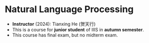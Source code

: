 # Natural Language Processing

- **Instructor** (2024): Tianxing He (贺天行)
- This is a course for **junior student** of IIIS in **autumn semester**.
- This course has final exam, but no midterm exam.